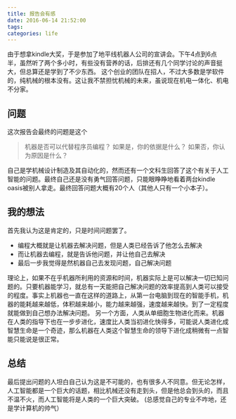 ```yaml
---
title: 报告会有感
date: 2016-06-14 21:52:00
tags:
categories: life
---
```




由于想拿kindle大奖，于是参加了地平线机器人公司的宣讲会。下午4点到6点半，虽然听了两个多小时，有些没有营养的话，后排还有几个同学讨论的声音挺大，但总算还是学到了不少东西。
这个创业的团队在招人，不过大多数是学软件的，纯机械的根本没有。这让我不禁担忧机械的未来，虽说现在机电一体化、机电不分家。
<!--more-->

## 问题
这次报告会最终的问题是这个
> 机器是否可以代替程序员编程？
如果是，你的依据是什么？
如果否，你认为原因是什么？

自己是学机械设计制造及其自动化的，然而还有一个文科生回答了这个有关于人工智能的问题。最终自己还是没有勇气回答问题，只能眼睁睁地看着两台kindle oasis被别人拿走。最终回答问题大概有20个人（其他人只有一个小本子）。
## 我的想法
首先我认为这是肯定的，只是时间问题罢了。

 - 编程大概就是让机器去解决问题，但是人类已经告诉了他怎么去解决
 - 而让机器去编程，就是告诉他问题，并让他自己去解决
 - 最后一步我觉得是然机器自己去发现问题，自己解决问题

理论上，如果不在乎机器所利用的资源和时间，机器实际上是可以解决一切已知问题的。只要机器能学习，就总有一天能把自己解决问题的效率提高到人类可以接受的程度。事实上机器也一直在这样的道路上，从第一台电脑到现在的智能手机，机器的能耗越来越低，体积越来越小，能力越来越强，速度越来越快。到了一定程度就能做到自己想办法解决问题。
另一个方面，人类从单细胞生物进化而来。机器在人类的指导下也在一步步进化，速度比人类当初进化快得多，可能说人类进化成智慧生命是一个奇迹，那么机器在人类这个智慧生命的领导下进化成稍微有一点智能只能说是很正常。
## 总结
最后提出问题的人坦白自己认为这是不可能的，也有很多人不同意。但无论怎样，人工智能都是一个巨大的话题，相比机械还没有走到头，但是他总会到头的，而且不温不火，而人工智能将是人类的一个巨大突破。
(总感觉自己的专业不咋地，还是学计算机的帅气）